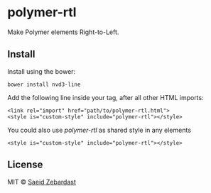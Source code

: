 # polymer-rtl

Make Polymer elements Right-to-Left.

## Install

Install using the bower:
```
bower install nvd3-line
```

Add the following line inside your <head> tag, after all other HTML imports:
```
<link rel="import" href="path/to/polymer-rtl.html">
<style is="custom-style" include="polymer-rtl"></style>
```

You could also use _polymer-rtl_ as shared style in any elements
```
<style is="custom-style" include="polymer-rtl"></style>
```


## License

MIT © [Saeid Zebardast](http://zebardast.com)

